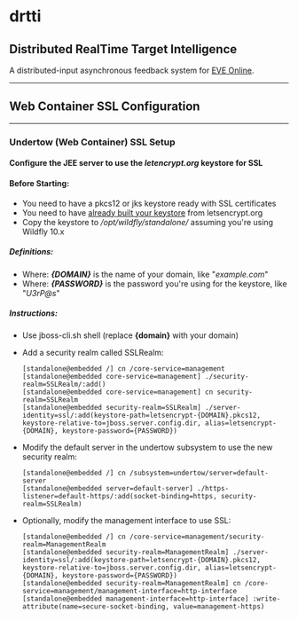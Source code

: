 # **drtti**
## Distributed RealTime Target Intelligence
A distributed-input asynchronous feedback system for [EVE Online](http://www.eveonline.com/).

---

## Web Container SSL Configuration

---

### Undertow (Web Container) SSL Setup

#### Configure the JEE server to use the _letencrypt.org_ keystore for SSL

#### Before Starting:
* You need to have a pkcs12 or jks keystore ready with SSL certificates
* You need to have [already built your keystore](ConfigLetsEncrypt.md) from letsencrypt.org
* Copy the keystore to _/opt/wildfly/standalone/_ assuming you're using Wildfly 10.x

##### Definitions:
* Where: _**{DOMAIN}**_ is the name of your domain, like "_example.com_"
* Where: _**{PASSWORD}**_ is the password you're using for the keystore, like "_U$3rP@s$_"

##### Instructions: 
* Use jboss-cli.sh shell (replace **{domain}** with your domain)
* Add a security realm called SSLRealm:

      [standalone@embedded /] cn /core-service=management
      [standalone@embedded core-service=management] ./security-realm=SSLRealm/:add()
      [standalone@embedded core-service=management] cn security-realm=SSLRealm
      [standalone@embedded security-realm=SSLRealm] ./server-identity=ssl/:add(keystore-path=letsencrypt-{DOMAIN}.pkcs12, keystore-relative-to=jboss.server.config.dir, alias=letsencrypt-{DOMAIN}, keystore-password={PASSWORD})

* Modify the default server in the undertow subsystem to use the new security realm:

      [standalone@embedded /] cn /subsystem=undertow/server=default-server
      [standalone@embedded server=default-server] ./https-listener=default-https/:add(socket-binding=https, security-realm=SSLRealm)

* Optionally, modify the management interface to use SSL:

      [standalone@embedded /] cn /core-service=management/security-realm=ManagementRealm
      [standalone@embedded security-realm=ManagementRealm] ./server-identity=ssl/:add(keystore-path=letsencrypt-{DOMAIN}.pkcs12, keystore-relative-to=jboss.server.config.dir, alias=letsencrypt-{DOMAIN}, keystore-password={PASSWORD})
      [standalone@embedded security-realm=ManagementRealm] cn /core-service=management/management-interface=http-interface
      [standalone@embedded management-interface=http-interface] :write-attribute(name=secure-socket-binding, value=management-https)